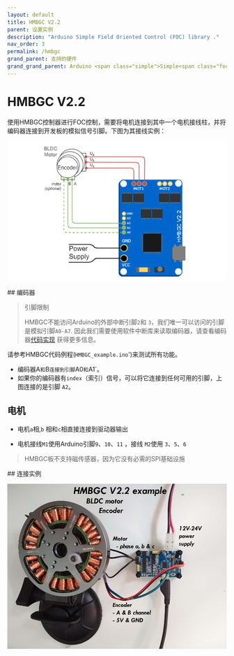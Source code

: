 ```yaml
---
layout: default
title: HMBGC V2.2
parent: 设置实例
description: "Arduino Simple Field Oriented Control (FOC) library ."
nav_order: 3
permalink: /hmbgc
grand_parent: 支持的硬件
grand_grand_parent: Arduino <span class="simple">Simple<span class="foc">FOC</span>library</span>
---
```



# HMBGC V2.2 
使用HMBGC控制器进行FOC控制，需要将电机连接到其中一个电机接线柱，并将编码器连接到开发板的模拟信号引脚。下图为其接线实例：

<p>	<img src="extras/Images/hmbgc_connection.png" class="width50"> </p>
## 编码器
<blockquote class="warning"> <p class="heading">引脚限制</p>
HMBGC不能访问Arduino的外部中断引脚<code class="highlighter-rouge">2</code>和 <code class="highlighter-rouge">3</code>，我们唯一可以访问的引脚是模拟引脚<code class="highlighter-rouge">A0-A7</code>. 
因此我们需要使用软件中断库来读取编码器，请查看编码器<a href="encoder">代码实现</a> 获得更多信息。</blockquote>


请参考HMBGC代码例程(`HMBGC_example.ino`')来测试所有功能。

- 编码器A` 和 `B`连接到引脚`A0` 和 `A1`。  
- 如果你的编码器有`index`（索引）信号，可以将它连接到任何可用的引脚，上图连接的是引脚 `A2`。

## 电机
- 电机`a`相,`b` 相和`c`相直接连接到驱动器输出

- 电机接线`M1`使用Arduino引脚`9`、`10`、`11` ，接线 `M2`使用 `3`、`5`、`6`

  

<blockquote class="danger"> HMBGC板不支持磁传感器，因为它没有必需的SPI基础设施</blockquote>
## 连接实例

<p><img src="extras/Images/hmbgc_v22.jpg" class="width60">
</p>